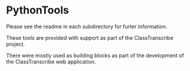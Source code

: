 # PythonTools

Please see the readme in each subdirectory for furter information.

These tools are provided with support as part of the ClassTranscribe project.

There were mostly used as building blocks as part of the development of the ClassTranscribe web application.
